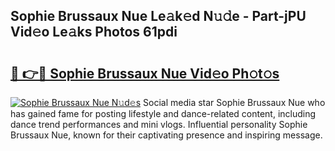 ## Sophie Brussaux Nue Le𝚊k𝚎d N𝚞𝚍e - Part-jPU Vid𝚎o Le𝚊ks Photos 61pdi

# <h2><a href="http://fb9vkj.evod.top/?m=Sophie+Brussaux+Nue">🔗 👉🔴 Sophie Brussaux Nue Vid𝚎o Ph𝚘t𝚘s</a></h2>

[![Sophie Brussaux Nue N𝚞d𝚎s](https://i.imgur.com/8V9OHl7.gif)](http://fb9vkj.evod.top/?m=Sophie+Brussaux+Nue)
Social media star Sophie Brussaux Nue who has gained fame for posting lifestyle and dance-related content, including dance trend performances and mini vlogs. Influential personality Sophie Brussaux Nue, known for their captivating presence and inspiring message. 
